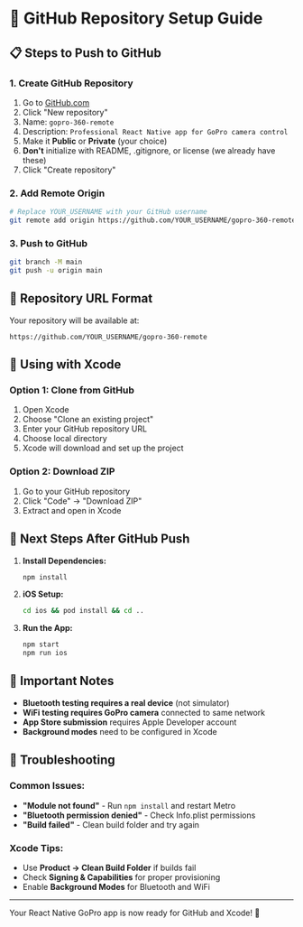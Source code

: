 # 🚀 GitHub Repository Setup Guide

## 📋 Steps to Push to GitHub

### 1. Create GitHub Repository
1. Go to [GitHub.com](https://github.com)
2. Click "New repository"
3. Name: `gopro-360-remote`
4. Description: `Professional React Native app for GoPro camera control`
5. Make it **Public** or **Private** (your choice)
6. **Don't** initialize with README, .gitignore, or license (we already have these)
7. Click "Create repository"

### 2. Add Remote Origin
```bash
# Replace YOUR_USERNAME with your GitHub username
git remote add origin https://github.com/YOUR_USERNAME/gopro-360-remote.git
```

### 3. Push to GitHub
```bash
git branch -M main
git push -u origin main
```

## 🔗 Repository URL Format
Your repository will be available at:
```
https://github.com/YOUR_USERNAME/gopro-360-remote
```

## 📱 Using with Xcode

### Option 1: Clone from GitHub
1. Open Xcode
2. Choose "Clone an existing project"
3. Enter your GitHub repository URL
4. Choose local directory
5. Xcode will download and set up the project

### Option 2: Download ZIP
1. Go to your GitHub repository
2. Click "Code" → "Download ZIP"
3. Extract and open in Xcode

## 🎯 Next Steps After GitHub Push

1. **Install Dependencies:**
   ```bash
   npm install
   ```

2. **iOS Setup:**
   ```bash
   cd ios && pod install && cd ..
   ```

3. **Run the App:**
   ```bash
   npm start
   npm run ios
   ```

## 🚨 Important Notes

- **Bluetooth testing requires a real device** (not simulator)
- **WiFi testing requires GoPro camera** connected to same network
- **App Store submission** requires Apple Developer account
- **Background modes** need to be configured in Xcode

## 🔧 Troubleshooting

### Common Issues:
- **"Module not found"** - Run `npm install` and restart Metro
- **"Bluetooth permission denied"** - Check Info.plist permissions
- **"Build failed"** - Clean build folder and try again

### Xcode Tips:
- Use **Product → Clean Build Folder** if builds fail
- Check **Signing & Capabilities** for proper provisioning
- Enable **Background Modes** for Bluetooth and WiFi

---

Your React Native GoPro app is now ready for GitHub and Xcode! 🎉
